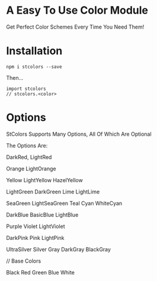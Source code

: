 # A Easy To Use Color Module

Get Perfect Color Schemes Every Time You Need Them!

# Installation

`npm i stcolors --save`

Then...

```
import stcolors
// stcolors.<color>
```

# Options

StColors Supports Many Options, All Of Which Are Optional

The Options Are:

DarkRed,
LightRed

Orange
LightOrange

Yellow
LightYellow
HazelYellow

LightGreen
DarkGreen
Lime
LightLime

SeaGreen
LightSeaGreen
Teal
Cyan
WhiteCyan

DarkBlue
BasicBlue
LightBlue

Purple
Violet
LightViolet

DarkPink
Pink
LightPink

UltraSilver
Silver
Gray
DarkGray
BlackGray

// Base Colors

Black
Red
Green
Blue
White

